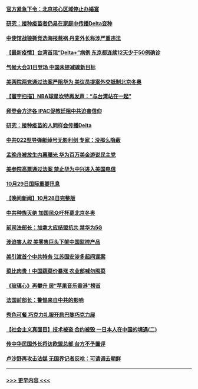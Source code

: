 #### [官方紧急下令：北京核心区域停止办婚宴](../pages/prog202/a103255734.md?t=10301001) 
#### [研究：接种疫苗者仍易在家庭中传播Delta变种](../pages/prog202/a103255686.md?t=10301001) 
#### [中使馆战狼撕竞选海报惹祸 丹麦外长称涉严重违法](../pages/prog202/a103255701.md?t=10301001) 
#### [【最新疫情】台湾首现“Delta+”病例 东京都连续12天少于50例确诊](../pages/prog202/a103255601.md?t=10301001) 
#### [气候大会31日登场 中国未提减碳新目标](../pages/prog202/a103255637.md?t=10301001) 
#### [美两院两党通过法案严阻华为 美议员提案外交抵制北京冬奥](../pages/prog202/a103255582.md?t=10301001) 
#### [【寰宇扫描】NBA球星坎特再发声：“与台湾站在一起”](../pages/prog202/a103255508.md?t=10301001) 
#### [拜登会方济各 IPAC促教廷阻中共迫害信仰](../pages/prog202/a103255487.md?t=10301001) 
#### [研究：接种疫苗的人同样会传播Delta](../pages/prog202/a103255451.md?t=10301001) 
#### [中共022型导弹艇绰号无影利剑 专家：没那么隐蔽](../pages/prog202/a103255364.md?t=10301001) 
#### [孟晚舟被放生内幕曝光 华为百万美金游说民主党](../pages/prog202/a103255350.md?t=10301001) 
#### [美参院高票通过法案 禁止华为中兴进入美国电信](../pages/prog202/a103255250.md?t=10301001) 
#### [10月29日国际重要讯息](../pages/prog202/a103255275.md?t=10301001) 
#### [【晚间新闻】10月28日完整版](../pages/prog202/a103255033.md?t=10301001) 
#### [中共种族灭绝 加国民众吁杯葛北京冬奥](../pages/prog202/a103254904.md?t=10301001) 
#### [前司法部长：加拿大应结盟抗共 禁华为5G](../pages/prog202/a103254828.md?t=10301001) 
#### [涉迫害人权 美零售巨头下架中国监控产品](../pages/prog202/a103254892.md?t=10301001) 
#### [美引渡首个中共特务 江苏国安涉多起间谍案](../pages/prog202/a103254837.md?t=10301001) 
#### [菜比肉贵！中国蔬菜价暴涨 农业部喊勿囤菜](../pages/prog202/a103254811.md?t=10301001) 
#### [《玻璃心》再攀升 居“苹果音乐香港”榜首](../pages/prog202/a103254813.md?t=10301001) 
#### [法国前部长：警惕来自中共的影响](../pages/prog202/a103254785.md?t=10301001) 
#### [秀色可餐 巧克力礼服开启巴黎巧克力展](../pages/prog202/a103254779.md?t=10301001) 
#### [【社会主义真面目】技术被盗 合约被毁 一日本人在中国的境遇(二)](../pages/prog202/a103254762.md?t=10301001) 
#### [传中华民国外长将访欧盟总部 台方不予置评](../pages/prog202/a103254722.md?t=10301001) 
#### [卢沙野再攻击法媒 无国界记者反呛：可请调去朝鲜](../pages/prog202/a103254646.md?t=10301001) 

----
#### [ >>> 更早内容 <<< ](../indexes/prog202-earlier.md)
